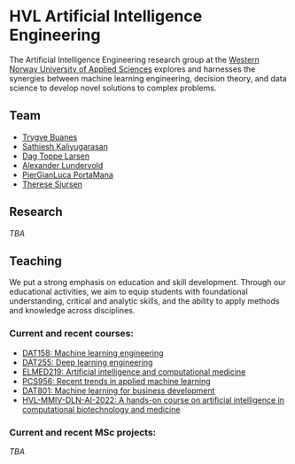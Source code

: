 # HVL Artificial Intelligence Engineering

The Artificial Intelligence Engineering research group at the [Western Norway University of Applied Sciences](https://hvl.no) explores and harnesses the synergies between machine learning engineering, decision theory, and data science to develop novel solutions to complex problems. 

## Team
* [Trygve Buanes](https://www.hvl.no/person/?user=Trygve.Buanes)
* [Sathiesh Kaliyugarasan](https://skaliy.no/)
* [Dag Toppe Larsen](https://www.hvl.no/person/?user=Dag.Toppe.Larsen)
* [Alexander Lundervold](https://www.hvl.no/person/?user=Alexander.Selvikvag.Lundervold)
* [PierGianLuca PortaMana](https://www.hvl.no/person/?user=Piero.Giovanni.Luca.Porta-Mana)
* [Therese	Sjursen](https://www.hvl.no/person/?user=Therese.Berge.Sjursen)


## Research
_TBA_

## Teaching

We put a strong emphasis on education and skill development. Through our educational activities, we aim to equip students with foundational understanding, critical and analytic skills, and the ability to apply methods and knowledge across disciplines. 

### Current and recent courses:

* [DAT158: Machine learning engineering](https://github.com/HVL-ML/DAT158)
* [DAT255: Deep learning engineering](https://github.com/HVL-ML/DAT255)
* [ELMED219: Artificial intelligence and computational medicine](https://github.com/MMIV-ML/ELMED219)
* [PCS956: Recent trends in applied machine learning](https://github.com/HVL-ML/PCS956)
* [DAT801: Machine learning for business development](https://github.com/HVL-ML/DAT801)
* [HVL-MMIV-DLN-AI-2022: A hands-on course on artificial intelligence in computational biotechnology and medicine](https://github.com/MMIV-ML/HVL-MMIV-DLN-AI-2022)

### Current and recent MSc projects:

_TBA_


